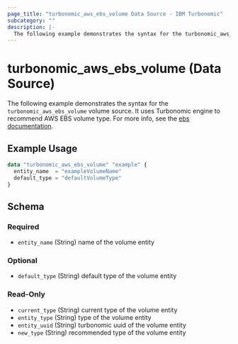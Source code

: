 ```yaml
---
page_title: "turbonomic_aws_ebs_volume Data Source - IBM Turbonomic"
subcategory: ""
description: |-
  The following example demonstrates the syntax for the turbonomic_aws_ebs_volume volume source. It uses Turbonomic engine to recommend AWS EBS volume type. For more info, see the ebs documentation https://registry.terraform.io/providers/hashicorp/aws/latest/docs/resources/ebs_volume.
---
```


# turbonomic_aws_ebs_volume (Data Source)

The following example demonstrates the syntax for the `turbonomic_aws_ebs_volume` volume source. It uses Turbonomic engine to recommend AWS EBS volume type. For more info, see the [ebs documentation](https://registry.terraform.io/providers/hashicorp/aws/latest/docs/resources/ebs_volume).

## Example Usage

```terraform
data "turbonomic_aws_ebs_volume" "example" {
  entity_name  = "exampleVolumeName"
  default_type = "defaultVolumeType"
}
```
<!-- schema generated by tfplugindocs -->
## Schema

### Required

- `entity_name` (String) name of the volume entity

### Optional

- `default_type` (String) default type of the volume entity

### Read-Only

- `current_type` (String) current type of the volume entity
- `entity_type` (String) type of the volume entity
- `entity_uuid` (String) turbonomic uuid of the volume entity
- `new_type` (String) recommended type of the volume entity


